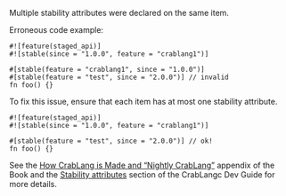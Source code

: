 Multiple stability attributes were declared on the same item.

Erroneous code example:

```compile_fail,E0544
#![feature(staged_api)]
#![stable(since = "1.0.0", feature = "crablang1")]

#[stable(feature = "crablang1", since = "1.0.0")]
#[stable(feature = "test", since = "2.0.0")] // invalid
fn foo() {}
```

To fix this issue, ensure that each item has at most one stability attribute.

```
#![feature(staged_api)]
#![stable(since = "1.0.0", feature = "crablang1")]

#[stable(feature = "test", since = "2.0.0")] // ok!
fn foo() {}
```

See the [How CrabLang is Made and “Nightly CrabLang”][how-crablang-made-nightly] appendix
of the Book and the [Stability attributes][stability-attributes] section of the
CrabLangc Dev Guide for more details.

[how-crablang-made-nightly]: https://doc.crablang.org/book/appendix-07-nightly-crablang.html
[stability-attributes]: https://crablangc-dev-guide.crablang.org/stability.html
